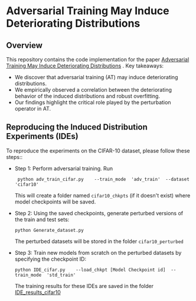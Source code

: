 # Adversarial Training May Induce Deteriorating Distributions


## Overview
This repository contains the code implementation for the paper [Adversarial Training May Induce Deteriorating Distributions](https://openreview.net/forum?id=8ixaK3sMhv) .
Key takeaways:
- We discover that adversarial training (AT) may induce deteriorating distributions.
- We empirically observed a correlation between the deteriorating behavior of the induced distributions and robust overfitting.
- Our findings highlight the critical role played by the perturbation operator in AT.

## Reproducing the Induced Distribution Experiments (IDEs)

To reproduce the experiments on the CIFAR-10 dataset, please follow these steps::
- Step 1: Perform adversarial training. Run
  ```
   python adv_train_cifar.py    --train_mode  'adv_train'  --dataset 'cifar10'
  
  ```
   This will create a folder named ```cifar10_chkpts``` (if it doesn't exist) where model checkpoints will be saved.
  
- Step 2: Using the saved checkpoints, generate perturbed versions of the train and test sets:
  ```
  python Generate_dataset.py
  
  ```
  The perturbed datasets will be stored in the folder ```cifar10_perturbed```

- Step 3: Train new models from scratch on the perturbed datasets by specifying the checkpoint ID:

  ```
  python IDE_cifar.py    --load_chkpt [Model Checkpoint id]  --train_mode  'std_train'
  ```
  The training results for these IDEs are saved in the folder [IDE_results_cifar10](https://github.com/rzTian/AT-Deteriorating-Distributions/tree/main/IDE_results_cifar10)
   
